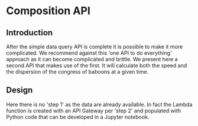 # Composition API

## Introduction 


After the simple data query API is complete it is possible to make it more complicated. 
We recommend against this 'one API to do everything' approach as it can become complicated
and brittle. We present here a second API that makes use of the first. It will calculate
both the speed and the dispersion of the congress of baboons at a given time. 

## Design

Here there is no 'step 1' as the data are already available. In fact the Lambda function 
is created with an API Gateway per 'step 2' and populated with Python code that can be 
developed in a Jupyter notebook. 
